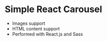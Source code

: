 <h1>Simple React Carousel</h1>

- Images support
- HTML content support
- Performed with React.js and Sass